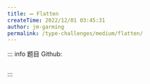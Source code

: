 ```yaml
---
title: ➖ Flatten
createTime: 2022/12/01 03:45:31
author: jm-garming
permalink: /type-challenges/medium/flatten/
---
```


::: info 题目
Github: []()

```ts

```

:::

